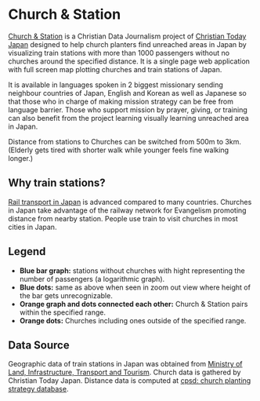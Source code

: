 # Church & Station

[Church & Station](https://www.christiantoday.co.jp/infographics/church-station/) is a Christian Data Journalism project of 
[Christian Today Japan](https://www.linkedin.com/company/christian-today-japan/) 
designed to help church planters find unreached areas in Japan 
by visualizing train stations with more than 1000 passengers without no churches around the specified distance.
It is a single page web application with full screen map plotting churches and train stations of Japan.

It is available in languages spoken in 2 biggest missionary sending neighbour countries of Japan, English and Korean as well as Japanese 
so that those who in charge of making mission strategy can be free from language barrier.
Those who support mission by prayer, giving, or training can also benefit from the project learning visually learning unreached area in Japan.

Distance from stations to Churches can be switched from 500m to 3km. (Elderly gets tired with shorter walk while younger feels fine walking longer.)

## Why train stations?
[Rail transport in Japan](https://en.wikipedia.org/wiki/Rail_transport_in_Japan) is advanced compared to many countries.
Churches in Japan take advantage of the railway network for Evangelism promoting distance from nearby station.
People use train to visit churches in most cities in Japan.

## Legend
* **Blue bar graph:** stations without churches with hight representing the number of passengers (a logarithmic graph).
* **Blue dots:** same as above when seen in zoom out view where height of the bar gets unrecognizable.
* **Orange graph and dots connected each other:** Church & Station pairs within the specified range.
* **Orange dots:** Churches including ones outside of the specified range.

## Data Source
Geographic data of train stations in Japan was obtained from [Ministry of Land, Infrastructure, Transport and Tourism](https://www.mlit.go.jp/en/).
Church data is gathered by Christian Today Japan. Distance data is computed at [cpsd: church planting strategy database](https://github.com/nehemiaharchives/cpsd).
